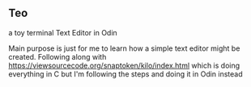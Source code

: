 ## Teo

a toy terminal Text Editor in Odin

Main purpose is just for me to learn how a simple text editor might be created.
Following along with https://viewsourcecode.org/snaptoken/kilo/index.html
which is doing everything in C but I'm following the steps and doing it in Odin
instead

